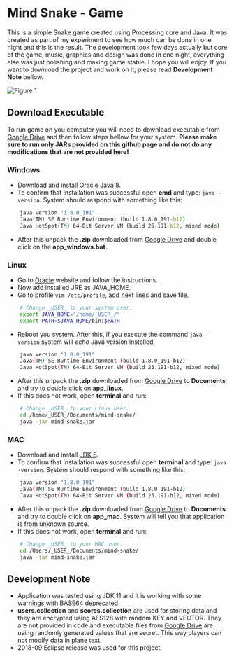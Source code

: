 # Mind Snake - Game #

This is a simple Snake game created using Processing core and Java. It was created as part of my experiment to see how much can be done in one night and this is the result. The development took few days actually but core of the game, music, graphics and design was done in one night, everything else was just polishing and making game stable. I hope you will enjoy. If you want to download the project and work on it, please read **Development Note** bellow.

![Figure 1][Figure 2]

## Download Executable ##

To run game on you computer you will need to download executable from [Google Drive](https://drive.google.com/drive/folders/18_UJpLAAcQL3gzjHXuRPjsZ7VbrULNVY?usp=sharing) and then follow steps bellow for your system. **Please make sure to run only JARs provided on this github page and do not do any modifications that are not provided here!**

### Windows ###

- Download and install [Oracle Java 8](https://www.java.com/en/download/).
- To confirm that installation was successful open **cmd** and type: `java -version`. System should respond with something like this:

```cmd
    java version "1.8.0_191"
    Java(TM) SE Runtime Environment (build 1.8.0_191-b12)
    Java HotSpot(TM) 64-Bit Server VM (build 25.191-b12, mixed mode)
```

- After this unpack the **.zip** downloaded from [Google Drive](https://drive.google.com/drive/folders/18_UJpLAAcQL3gzjHXuRPjsZ7VbrULNVY?usp=sharing) and double click on the **app_windows.bat**.

### Linux ###

- Go to [Oracle](https://java.com/en/download/help/linux_x64_install.xml#download) website and follow the instructions.
- Now add installed JRE as JAVA_HOME.
- Go to profile `vim /etc/profile`, add next lines and save file.

```bash
    # Change _USER_ to your system user.
    export JAVA_HOME="/home/_USER_/"
    export PATH=$JAVA_HOME/bin:$PATH
```

- Reboot you system. After this, if you execute the command `java -version` system will *echo* Java version installed.

```bash
    java version "1.8.0_191"
    Java(TM) SE Runtime Environment (build 1.8.0_191-b12)
    Java HotSpot(TM) 64-Bit Server VM (build 25.191-b12, mixed mode)
```

- After this unpack the **.zip** downloaded from [Google Drive](https://drive.google.com/drive/folders/18_UJpLAAcQL3gzjHXuRPjsZ7VbrULNVY?usp=sharing) to **Documents** and try to double click on **app_linux**.
- If this does not work, open **terminal** and run:

```bash
    # Change _USER_ to your Linux user.
    cd /home/_USER_/Documents/mind-snake/
    java -jar mind-snake.jar
```

### MAC ###

- Download and install [JDK 8](https://www.oracle.com/technetwork/java/javase/downloads/jdk8-downloads-2133151.html).
- To confirm that installation was successful open **terminal** and type: `java -version`. System should respond with something like this:

```bash
    java version "1.8.0_191"
    Java(TM) SE Runtime Environment (build 1.8.0_191-b12)
    Java HotSpot(TM) 64-Bit Server VM (build 25.191-b12, mixed mode)
```

- After this unpack the **.zip** downloaded from [Google Drive](https://drive.google.com/drive/folders/18_UJpLAAcQL3gzjHXuRPjsZ7VbrULNVY?usp=sharing) to **Documents** and try to double click on **app_mac**. System will tell you that application is from unknown source.
- If this does not work, open **terminal** and run:

```bash
    # Change _USER_ to your MAC user.
    cd /Users/_USER_/Documents/mind-snake/
    java -jar mind-snake.jar
```

## Development Note ##

- Application was tested using JDK 11 and it is working with some warnings with BASE64 deprecated.
- **users.collection** and **scores.collection** are used for storing data and they are encrypted using AES128 with random KEY and VECTOR. They are not provided in code and executable files from [Google Drive](https://drive.google.com/drive/folders/18_UJpLAAcQL3gzjHXuRPjsZ7VbrULNVY?usp=sharing) are using randomly generated values that are secret. This way players can not modify data in plane text.
- 2018-09 Eclipse release was used for this project.

[Figure 1]: https://i.imgur.com/WT4AGFM.jpg "Figure 1"

[Figure 2]: https://i.imgur.com/wc5Xkcw.jpg "Figure 2"